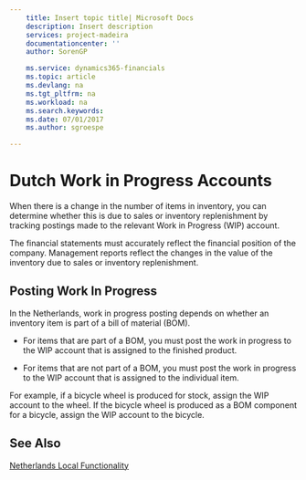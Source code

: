 ```yaml
---
    title: Insert topic title| Microsoft Docs
    description: Insert description
    services: project-madeira
    documentationcenter: ''
    author: SorenGP

    ms.service: dynamics365-financials
    ms.topic: article
    ms.devlang: na
    ms.tgt_pltfrm: na
    ms.workload: na
    ms.search.keywords:
    ms.date: 07/01/2017
    ms.author: sgroespe

---
```

# Dutch Work in Progress Accounts
When there is a change in the number of items in inventory, you can determine whether this is due to sales or inventory replenishment by tracking postings made to the relevant Work in Progress \(WIP\) account.  
  
 The financial statements must accurately reflect the financial position of the company. Management reports reflect the changes in the value of the inventory due to sales or inventory replenishment.  
  
## Posting Work In Progress  
 In the Netherlands, work in progress posting depends on whether an inventory item is part of a bill of material \(BOM\).  
  
-   For items that are part of a BOM, you must post the work in progress to the WIP account that is assigned to the finished product.  
  
-   For items that are not part of a BOM, you must post the work in progress to the WIP account that is assigned to the individual item.  
  
 For example, if a bicycle wheel is produced for stock, assign the WIP account to the wheel. If the bicycle wheel is produced as a BOM component for a bicycle, assign the WIP account to the bicycle.  
  
## See Also  
 [Netherlands Local Functionality](netherlands-local-functionality.md)